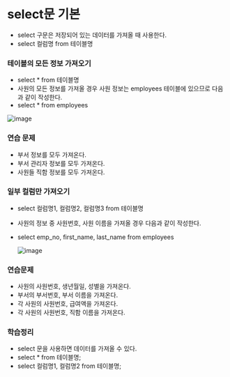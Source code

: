 # select문 기본

- select 구문은 저장되어 있는 데이터를 가져올 때 사용한다.
- select 컬럼명 from 테이블명

### 테이블의 모든 정보 가져오기

- select * from 테이블명
- 사원의 모든 정보를 가져올 경우 사원 정보는 employees 테이블에 있으므로 다음과 같이 작성한다.
- select * from employees

![image](https://user-images.githubusercontent.com/55625864/86307248-425d3900-bc51-11ea-8071-bd0d7003bf1e.png)



### 연습 문제

- 부서 정보를 모두 가져온다.
- 부서 관리자 정보를 모두 가져온다.
- 사원들 직함 정보를 모두 가져온다.

### 일부 컬럼만 가져오기

- select 컬럼명1, 컬럼명2, 컬럼명3 from 테이블명

- 사원의 정보 중 사원번호, 사원 이름을 가져올 경우 다음과 같이 작성한다.

- select emp_no, first_name, last_name from employees

  ![image](https://user-images.githubusercontent.com/55625864/86307689-57869780-bc52-11ea-8861-287c5faf4211.png)



### 연습문제

- 사원의 사원번호, 생년월일, 성별을 가져온다.
- 부서의 부서번호, 부서 이름을 가져온다.
- 각 사원의 사원번호, 급여액을 가져온다.
- 각 사원의 사원번호, 직함 이름을 가져온다.



### 학습정리

- select 문을 사용하면 데이터를 가져올 수 있다.
- select * from 테이블명;
- select 컬럼명1, 컬럼명2 from 테이블명;

